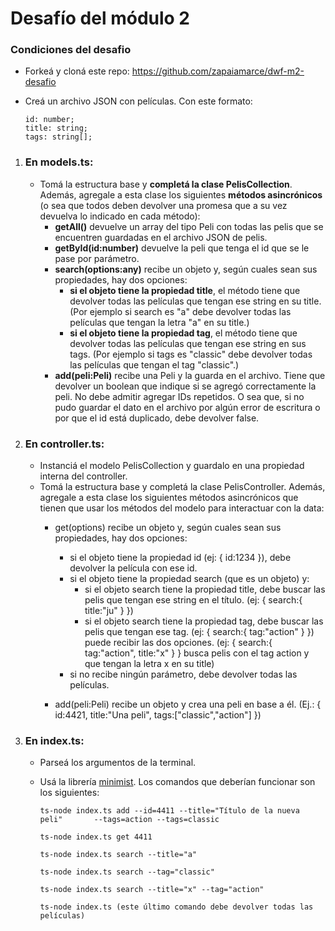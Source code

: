 # Desafío del módulo 2

### **Condiciones del desafio**

- Forkeá y cloná este repo: https://github.com/zapaiamarce/dwf-m2-desafio

- Creá un archivo JSON con películas. Con este formato:
  ```
  id: number;
  title: string;
  tags: string[];
  ```

1. ### **En models.ts:**
   - Tomá la estructura base y **completá la clase PelisCollection**. Además, agregale a esta clase los siguientes **métodos asincrónicos** (o sea que todos deben devolver una promesa que a su vez devuelva lo indicado en cada método):
     - **getAll()** devuelve un array del tipo Peli con todas las pelis que se encuentren guardadas en el archivo JSON de pelis.
     - **getById(id:number)** devuelve la peli que tenga el id que se le pase por parámetro.
     - **search(options:any)** recibe un objeto y, según cuales sean sus propiedades, hay dos opciones:
       - **si el objeto tiene la propiedad title**, el método tiene que devolver todas las películas que tengan ese string en su title. (Por ejemplo si search es "a" debe devolver todas las películas que tengan la letra "a" en su title.)
       - **si el objeto tiene la propiedad tag**, el método tiene que devolver todas las películas que tengan ese string en sus tags. (Por ejemplo si tags es "classic" debe devolver todas las películas que tengan el tag "classic".)
     - **add(peli:Peli)** recibe una Peli y la guarda en el archivo. Tiene que devolver un boolean que indique si se agregó correctamente la peli. No debe admitir agregar IDs repetidos. O sea que, si no pudo guardar el dato en el archivo por algún error de escritura o por que el id está duplicado, debe devolver false.

2. ### **En controller.ts:**
    - Instanciá el modelo PelisCollection y guardalo en una propiedad interna del controller.
   - Tomá la estructura base y completá la clase PelisController. Además, agregale a esta clase los siguientes métodos asincrónicos que tienen que usar los métodos del modelo para interactuar con la data:
     - get(options) recibe un objeto y, según cuales sean sus propiedades, hay dos opciones:
       - si el objeto tiene la propiedad id (ej: { id:1234 }), debe devolver la película con ese id.
       - si el objeto tiene la propiedad search (que es un objeto) y:
         - si el objeto search tiene la propiedad title, debe buscar las pelis que tengan ese string en el título. (ej: { search:{ title:"ju" } })
         - si el objeto search tiene la propiedad tag, debe buscar las pelis que tengan ese tag. (ej: { search:{ tag:"action" } })
puede recibir las dos opciones. (ej: { search:{ tag:"action", title:"x" } } busca pelis con el tag action y que tengan la letra x en su title)
       - si no recibe ningún parámetro, debe devolver todas las películas.

      - add(peli:Peli) recibe un objeto y crea una peli en base a él. (Ej.: { id:4421, title:"Una peli", tags:["classic","action"] })

3. ### **En index.ts:**

    - Parseá los argumentos de la terminal.
    - Usá la librería [minimist](https://www.npmjs.com/package/minimist). Los comandos que deberían funcionar son los siguientes:



        ````
        ts-node index.ts add --id=4411 --title="Título de la nueva peli"       --tags=action --tags=classic
        ````
        ````
        ts-node index.ts get 4411
        ````
        ````
        ts-node index.ts search --title="a"
        ````
        ````
        ts-node index.ts search --tag="classic"
        ````
        ````
        ts-node index.ts search --title="x" --tag="action"
        ````
        ````
        ts-node index.ts (este último comando debe devolver todas las películas)
        ````
